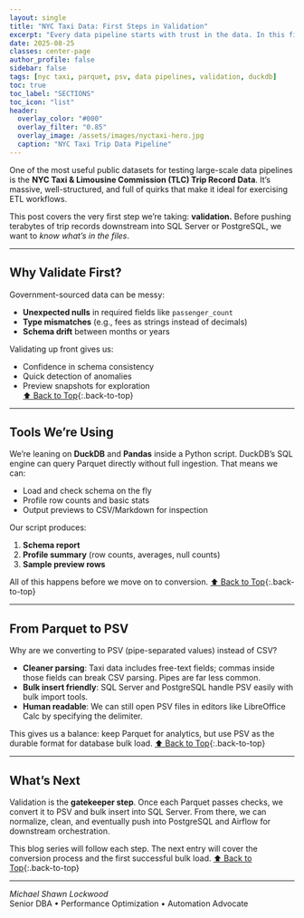 ```yaml
---
layout: single
title: "NYC Taxi Data: First Steps in Validation"
excerpt: "Every data pipeline starts with trust in the data. In this first step with the NYC Taxi dataset, We step through schema checks, column profiling, and early validation techniques that catch errors before they ripple downstream. A foundation in clean data means smoother imports, accurate analytics, and fewer surprises later."
date: 2025-08-25
classes: center-page
author_profile: false
sidebar: false
tags: [nyc taxi, parquet, psv, data pipelines, validation, duckdb]
toc: true
toc_label: "SECTIONS"
toc_icon: "list"
header:
  overlay_color: "#000"
  overlay_filter: "0.85"
  overlay_image: /assets/images/nyctaxi-hero.jpg
  caption: "NYC Taxi Trip Data Pipeline"
---
```


<a id="toc" class="visually-hidden"></a>

One of the most useful public datasets for testing large-scale data pipelines is the **NYC Taxi & Limousine Commission (TLC) Trip Record Data**. It’s massive, well-structured, and full of quirks that make it ideal for exercising ETL workflows.

This post covers the very first step we’re taking: **validation.** Before pushing terabytes of trip records downstream into SQL Server or PostgreSQL, we want to *know what’s in the files*.

---

## Why Validate First?
Government-sourced data can be messy:
- **Unexpected nulls** in required fields like `passenger_count`
- **Type mismatches** (e.g., fees as strings instead of decimals)
- **Schema drift** between months or years

Validating up front gives us:
- Confidence in schema consistency  
- Quick detection of anomalies  
- Preview snapshots for exploration  
[⬆ Back to Top](#toc){:.back-to-top}

---

## Tools We’re Using
We’re leaning on **DuckDB** and **Pandas** inside a Python script. DuckDB’s SQL engine can query Parquet directly without full ingestion. That means we can:
- Load and check schema on the fly  
- Profile row counts and basic stats  
- Output previews to CSV/Markdown for inspection  

Our script produces: 
1. **Schema report**  
2. **Profile summary** (row counts, averages, null counts)  
3. **Sample preview rows**  

All of this happens before we move on to conversion. [⬆ Back to Top](#toc){:.back-to-top}

---

## From Parquet to PSV 
Why are we converting to PSV (pipe-separated values) instead of CSV?

- **Cleaner parsing**: Taxi data includes free-text fields; commas inside those fields can break CSV parsing. Pipes are far less common.  
- **Bulk insert friendly**: SQL Server and PostgreSQL handle PSV easily with bulk import tools.  
- **Human readable**: We can still open PSV files in editors like LibreOffice Calc by specifying the delimiter.  

This gives us a balance: keep Parquet for analytics, but use PSV as the durable format for database bulk load. [⬆ Back to Top](#toc){:.back-to-top}

---

## What’s Next 
Validation is the **gatekeeper step**. Once each Parquet passes checks, we convert it to PSV and bulk insert into SQL Server. From there, we can normalize, clean, and eventually push into PostgreSQL and Airflow for downstream orchestration.

This blog series will follow each step. The next entry will cover the conversion process and the first successful bulk load. [⬆ Back to Top](#toc){:.back-to-top}


---

*Michael Shawn Lockwood*  
Senior DBA • Performance Optimization • Automation Advocate
